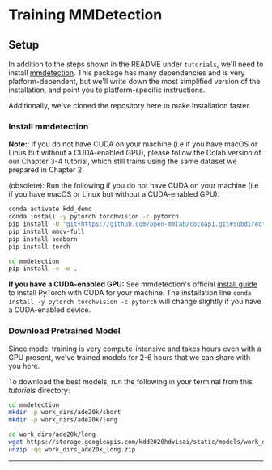 # Training MMDetection

## Setup
In addition to the steps shown in the README under `tutorials`, we'll need to
install [mmdetection][mmdetection]. This package has many dependencies and is
very platform-dependent, but we'll write down the most simplified version of the
installation, and point you to platform-specific instructions.

Additionally, we've cloned the repository here to make installation faster.

### Install mmdetection
__Note:__: if you do not have CUDA on your machine (i.e if you
have macOS or Linus but without a CUDA-enabled GPU), please follow
the Colab version of our Chapter 3-4 tutorial, which still trains
using the same dataset we prepared in Chapter 2.

(obsolete): Run the following if you do not have CUDA on your machine (i.e if you
have macOS or Linux but without a CUDA-enabled GPU).
```bash
conda activate kdd_demo
conda install -y pytorch torchvision -c pytorch
pip install -U "git+https://github.com/open-mmlab/cocoapi.git#subdirectory=pycocotools"
pip install mmcv-full
pip install seaborn
pip install torch

cd mmdetection
pip install -v -e .
```

__If you have a CUDA-enabled GPU:__ See mmdetection's official [install
guide][install] to install PyTorch with CUDA for your machine. The installation
line `conda install -y pytorch torchvision -c pytorch` will change slightly if
you have a CUDA-enabled device.


### Download Pretrained Model
Since model training is very compute-intensive and takes hours even with a GPU
present, we've trained models for 2-6 hours that we can share with you here.

To download the best models, run the following in your terminal from this
_tutorials_ directory:
```bash
cd mmdetection
mkdir -p work_dirs/ade20k/short
mkdir -p work_dirs/ade20k/long

cd work_dirs/ade20k/long
wget https://storage.googleapis.com/kdd2020hdvisai/static/models/work_dirs_ade20k_long.zip
unzip -qq work_dirs_ade20k_long.zip
```

---
[mmdetection]: https://github.com/open-mmlab/mmdetection
[install]: https://github.com/open-mmlab/mmdetection/blob/master/docs/install.md
